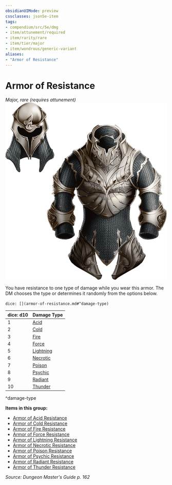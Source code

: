 ```yaml
---
obsidianUIMode: preview
cssclasses: json5e-item
tags:
- compendium/src/5e/dmg
- item/attunement/required
- item/rarity/rare
- item/tier/major
- item/wondrous/generic-variant
aliases: 
- "Armor of Resistance"
---
```

# Armor of Resistance
*Major, rare (requires attunement)*  
![](compendium/items/img/armor-of-resistance.webp#right)  


You have resistance to one type of damage while you wear this armor. The DM chooses the type or determines it randomly from the options below.

`dice: [](armor-of-resistance.md#^damage-type)`

| dice: d10 | Damage Type |
|-----------|-------------|
| 1 | [Acid](compendium/items/armor-of-acid-resistance.md) |
| 2 | [Cold](compendium/items/armor-of-cold-resistance.md) |
| 3 | [Fire](compendium/items/armor-of-fire-resistance.md) |
| 4 | [Force](compendium/items/armor-of-force-resistance.md) |
| 5 | [Lightning](compendium/items/armor-of-lightning-resistance.md) |
| 6 | [Necrotic](compendium/items/armor-of-necrotic-resistance.md) |
| 7 | [Poison](compendium/items/armor-of-poison-resistance.md) |
| 8 | [Psychic](compendium/items/armor-of-psychic-resistance.md) |
| 9 | [Radiant](compendium/items/armor-of-radiant-resistance.md) |
| 10 | [Thunder](compendium/items/armor-of-thunder-resistance.md) |
^damage-type

**Items in this group:**

- [Armor of Acid Resistance](compendium/items/armor-of-acid-resistance.md)
- [Armor of Cold Resistance](compendium/items/armor-of-cold-resistance.md)
- [Armor of Fire Resistance](compendium/items/armor-of-fire-resistance.md)
- [Armor of Force Resistance](compendium/items/armor-of-force-resistance.md)
- [Armor of Lightning Resistance](compendium/items/armor-of-lightning-resistance.md)
- [Armor of Necrotic Resistance](compendium/items/armor-of-necrotic-resistance.md)
- [Armor of Poison Resistance](compendium/items/armor-of-poison-resistance.md)
- [Armor of Psychic Resistance](compendium/items/armor-of-psychic-resistance.md)
- [Armor of Radiant Resistance](compendium/items/armor-of-radiant-resistance.md)
- [Armor of Thunder Resistance](compendium/items/armor-of-thunder-resistance.md)

*Source: Dungeon Master's Guide p. 162*